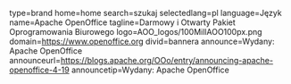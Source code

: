 type=brand
home=home
search=szukaj
selectedlang=pl
language=Język
name=Apache OpenOffice
tagline=Darmowy i Otwarty Pakiet Oprogramowania Biurowego
logo=AOO_logos/100MillAOO100px.png
domain=https://www.openoffice.org
divid=bannera
announce=Wydany: Apache OpenOffice
announceurl=https://blogs.apache.org/OOo/entry/announcing-apache-openoffice-4-19
announcetip=Wydany: Apache OpenOffice
~~~~~~
